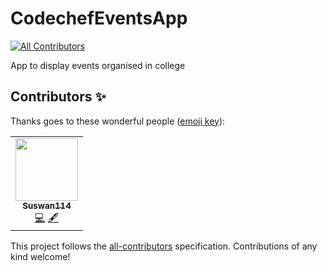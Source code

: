 # CodechefEventsApp
<!-- ALL-CONTRIBUTORS-BADGE:START - Do not remove or modify this section -->
[![All Contributors](https://img.shields.io/badge/all_contributors-1-orange.svg?style=flat-square)](#contributors-)
<!-- ALL-CONTRIBUTORS-BADGE:END -->
App to display events organised in college

## Contributors ✨

Thanks goes to these wonderful people ([emoji key](https://allcontributors.org/docs/en/emoji-key)):

<!-- ALL-CONTRIBUTORS-LIST:START - Do not remove or modify this section -->
<!-- prettier-ignore-start -->
<!-- markdownlint-disable -->
<table>
  <tr>
    <td align="center"><a href="https://github.com/Suswan114"><img src="https://avatars.githubusercontent.com/u/67154528?v=4?s=100" width="100px;" alt=""/><br /><sub><b>Suswan114</b></sub></a><br /><a href="https://github.com/gargVader/CodechefEventsApp/commits?author=Suswan114" title="Code">💻</a> <a href="#content-Suswan114" title="Content">🖋</a></td>
  </tr>
</table>

<!-- markdownlint-restore -->
<!-- prettier-ignore-end -->

<!-- ALL-CONTRIBUTORS-LIST:END -->

This project follows the [all-contributors](https://github.com/all-contributors/all-contributors) specification. Contributions of any kind welcome!